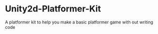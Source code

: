 # Unity2d-Platformer-Kit
A platformer kit to help you make a basic platformer game with out writing code
